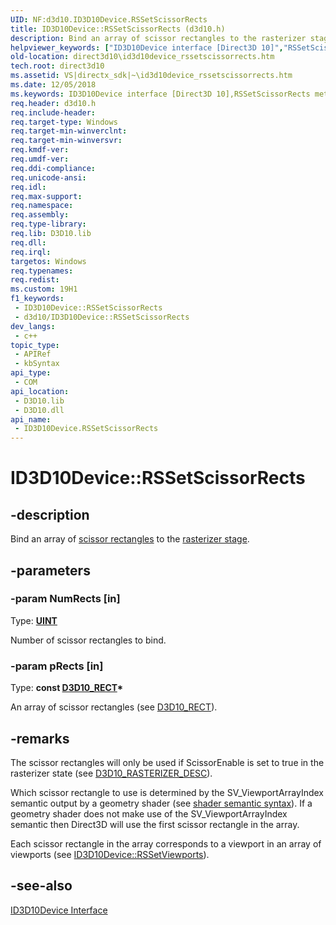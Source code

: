 ```yaml
---
UID: NF:d3d10.ID3D10Device.RSSetScissorRects
title: ID3D10Device::RSSetScissorRects (d3d10.h)
description: Bind an array of scissor rectangles to the rasterizer stage.
helpviewer_keywords: ["ID3D10Device interface [Direct3D 10]","RSSetScissorRects method","ID3D10Device.RSSetScissorRects","ID3D10Device::RSSetScissorRects","RSSetScissorRects","RSSetScissorRects method [Direct3D 10]","RSSetScissorRects method [Direct3D 10]","ID3D10Device interface","d3d10/ID3D10Device::RSSetScissorRects","direct3d10.id3d10device_rssetscissorrects","ff11533a-fe9e-059e-c169-7e6f3c873b2d"]
old-location: direct3d10\id3d10device_rssetscissorrects.htm
tech.root: direct3d10
ms.assetid: VS|directx_sdk|~\id3d10device_rssetscissorrects.htm
ms.date: 12/05/2018
ms.keywords: ID3D10Device interface [Direct3D 10],RSSetScissorRects method, ID3D10Device.RSSetScissorRects, ID3D10Device::RSSetScissorRects, RSSetScissorRects, RSSetScissorRects method [Direct3D 10], RSSetScissorRects method [Direct3D 10],ID3D10Device interface, d3d10/ID3D10Device::RSSetScissorRects, direct3d10.id3d10device_rssetscissorrects, ff11533a-fe9e-059e-c169-7e6f3c873b2d
req.header: d3d10.h
req.include-header: 
req.target-type: Windows
req.target-min-winverclnt: 
req.target-min-winversvr: 
req.kmdf-ver: 
req.umdf-ver: 
req.ddi-compliance: 
req.unicode-ansi: 
req.idl: 
req.max-support: 
req.namespace: 
req.assembly: 
req.type-library: 
req.lib: D3D10.lib
req.dll: 
req.irql: 
targetos: Windows
req.typenames: 
req.redist: 
ms.custom: 19H1
f1_keywords:
 - ID3D10Device::RSSetScissorRects
 - d3d10/ID3D10Device::RSSetScissorRects
dev_langs:
 - c++
topic_type:
 - APIRef
 - kbSyntax
api_type:
 - COM
api_location:
 - D3D10.lib
 - D3D10.dll
api_name:
 - ID3D10Device.RSSetScissorRects
---
```


# ID3D10Device::RSSetScissorRects


## -description

Bind an array of <a href="https://docs.microsoft.com/windows/desktop/direct3d11/d3d10-graphics-programming-guide-rasterizer-stage-getting-started">scissor rectangles</a> to the <a href="https://docs.microsoft.com/windows/desktop/direct3d11/d3d10-graphics-programming-guide-rasterizer-stage">rasterizer stage</a>.

## -parameters

### -param NumRects [in]

Type: <b><a href="https://docs.microsoft.com/windows/desktop/WinProg/windows-data-types">UINT</a></b>

Number of scissor rectangles to bind.

### -param pRects [in]

Type: <b>const <a href="https://docs.microsoft.com/windows/desktop/direct3d10/d3d10-rect">D3D10_RECT</a>*</b>

An array of scissor rectangles (see <a href="https://docs.microsoft.com/windows/desktop/direct3d10/d3d10-rect">D3D10_RECT</a>).

## -remarks

The scissor rectangles will only be used if ScissorEnable is set to true in the rasterizer state (see <a href="https://docs.microsoft.com/windows/desktop/api/d3d10/ns-d3d10-d3d10_rasterizer_desc">D3D10_RASTERIZER_DESC</a>).

Which scissor rectangle to use is determined by the SV_ViewportArrayIndex semantic output by a geometry shader (see <a href="https://docs.microsoft.com/windows/desktop/direct3dhlsl/dx-graphics-hlsl-semantics">shader semantic syntax</a>). If a geometry shader does not make use of the SV_ViewportArrayIndex semantic then Direct3D will use the first scissor rectangle in the array.

Each scissor rectangle in the array corresponds to a viewport in an array of viewports (see <a href="https://docs.microsoft.com/windows/desktop/api/d3d10/nf-d3d10-id3d10device-rssetviewports">ID3D10Device::RSSetViewports</a>).

## -see-also

<a href="https://docs.microsoft.com/windows/desktop/api/d3d10/nn-d3d10-id3d10device">ID3D10Device Interface</a>

